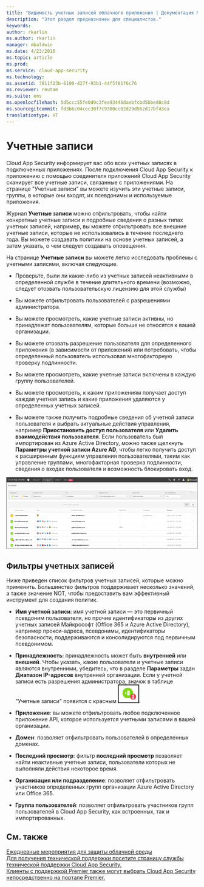 ```yaml
---
title: "Видимость учетных записей облачного приложения | Документация Майкрософт"
description: "Этот раздел предназначен для специалистов."
keywords: 
author: rkarlin
ms.author: rkarlin
manager: mbaldwin
ms.date: 4/23/2016
ms.topic: article
ms.prod: 
ms.service: cloud-app-security
ms.technology: 
ms.assetid: 7811f23b-6100-427f-93b1-44f5f81f6c76
ms.reviewer: reutam
ms.suite: ems
ms.openlocfilehash: 5d5ccc55fe0d9c3fea93446daebfcbd5bbed8c8d
ms.sourcegitcommit: fd3b6c04cec30f7c9300cc02d29d562d17bf43ea
translationtype: HT
---
```

# <a name="accounts"></a>Учетные записи
Cloud App Security информирует вас обо всех учетных записях в подключенных приложениях. После подключения Cloud App Security к приложению с помощью соединителя приложений Cloud App Security сканирует все учетные записи, связанные с приложениями. На странице "Учетные записи" вы можете изучить эти учетные записи, группы, в которые они входят, их псевдонимы и используемые приложения. 


Журнал **Учетные записи** можно отфильтровать, чтобы найти конкретные учетные записи и подробные сведения о разных типах учетных записей, например, вы можете отфильтровать все внешние учетные записи, которые не использовались в течение последнего года. Вы можете создавать политики на основе учетных записей, а затем указать, о чем следует создавать оповещения. 

На странице **Учетные записи** вы можете легко исследовать проблемы с учетными записями, включая следующие.  

-   Проверьте, были ли какие-либо из учетных записей неактивными в определенной службе в течение длительного времени (возможно, следует отозвать пользовательскую лицензию для этой службы)  
-   Вы можете отфильтровать пользователей с разрешениями администратора.  

-   Вы можете просмотреть, какие учетные записи активны, но принадлежат пользователям, которые больше не относятся к вашей организации.  

-   Вы можете отозвать разрешение пользователя для определенного приложения (в зависимости от приложения) или потребовать, чтобы определенный пользователь использовал многофакторную проверку подлинности.
    
-   Вы можете просмотреть, какие учетные записи включены в каждую группу пользователей.  

-   Вы можете просмотреть, к каким приложениям получает доступ каждая учетная запись и какие приложения удаляются у определенных учетных записей.
    
-   Вы можете также получить подробные сведения об учетной записи пользователя и выбрать актуальные действия управления, например **Приостановить доступ пользователя** или **Удалить взаимодействия пользователя**. Если пользователь был импортирован из Azure Active Directory, можно также щелкнуть **Параметры учетной записи Azure AD**, чтобы легко получить доступ к расширенным функциям управления пользователями, таким как управление группами, многофакторная проверка подлинности, сведения о входах пользователя и возможность блокировать вход.

![Экран учетных записей](./media/accounts-page.png)

## <a name="account-filters"></a>Фильтры учетных записей
Ниже приведен список фильтров учетных записей, которые можно применить. Большинство фильтров поддерживает несколько значений, а также значение NOT, чтобы предоставить вам эффективный инструмент для создания политик.  
  
- **Имя учетной записи**: имя учетной записи — это первичный псевдоним пользователя, но прочие идентификаторы из других учетных записей Майкрософт (Office 365 и Azure Active Directory), например прокси-адреса, псевдонимы, идентификаторы безопасности, поддерживаются и консолидируются под первичным псевдонимом.

- **Принадлежность**: принадлежность может быть **внутренней** или **внешней**. Чтобы указать, какие пользователи и учетные записи являются внутренними, убедитесь, что в разделе **Параметры** задан **Диапазон IP-адресов** внутренней организации. Если у учетной записи есть разрешения администратора, значок в таблице "Учетные записи" появится с красным ![значком администрирования учетных записей](./media/accounts-admin-icon.png).

- **Приложение**: вы можете отфильтровать любое подключенное приложение API, которое используется учетными записями в вашей организации.

- **Домен**: позволяет отфильтровать пользователей в определенных доменах.

- **Последний просмотр**: фильтр **последний просмотр** позволяет найти неактивные учетные записи, пользователи которых не выполняли действия некоторое время.

- **Организация или подразделение**: позволяет отфильтровать участников определенных групп организации Azure Active Directory или Office 365.

- **Группа пользователей**: позволяет отфильтровать участников групп пользователей в Cloud App Security, как встроенных, так и импортированных.


## <a name="see-also"></a>См. также  
[Ежедневные мероприятия для защиты облачной среды](daily-activities-to-protect-your-cloud-environment.md)   
[Для получения технической поддержки посетите страницу службы технической поддержки Cloud App Security.](http://support.microsoft.com/oas/default.aspx?prid=16031)   
[Клиенты с поддержкой Premier также могут выбрать Cloud App Security непосредственно на портале Premier.](https://premier.microsoft.com/)  
  
  